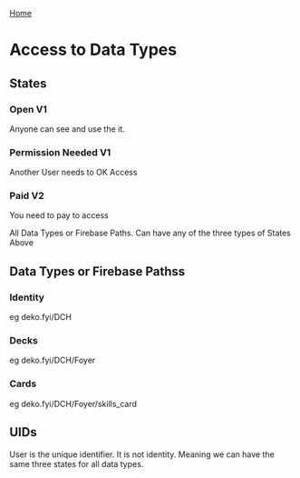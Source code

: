 [Home](../hi9-home-page.md)

# Access to Data Types

## States

### Open V1

Anyone can see and use the it.

### Permission Needed V1

Another User needs to OK Access

### Paid V2

You need to pay to access

All Data Types or Firebase Paths. Can have any of the three types of States Above

## Data Types or Firebase Pathss

### Identity
eg deko.fyi/DCH

### Decks
eg deko.fyi/DCH/Foyer

### Cards
eg deko.fyi/DCH/Foyer/skills_card

## UIDs
User is the unique identifier. It is not identity. Meaning we can have the same three states for all data types.

